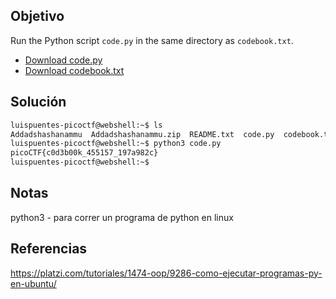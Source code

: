 ## Objetivo 
Run the Python script `code.py` in the same directory as `codebook.txt`.

- [Download code.py](https://artifacts.picoctf.net/c/3/code.py)
- [Download codebook.txt](https://artifacts.picoctf.net/c/3/codebook.txt)

## Solución
```bash
luispuentes-picoctf@webshell:~$ ls          
Addadshashanammu  Addadshashanammu.zip  README.txt  code.py  codebook.txt  flag  ltdis.sh  static  warm
luispuentes-picoctf@webshell:~$ python3 code.py
picoCTF{c0d3b00k_455157_197a982c}
luispuentes-picoctf@webshell:~$
```
## Notas
python3 - para correr un programa de python en linux 

## Referencias
https://platzi.com/tutoriales/1474-oop/9286-como-ejecutar-programas-py-en-ubuntu/
